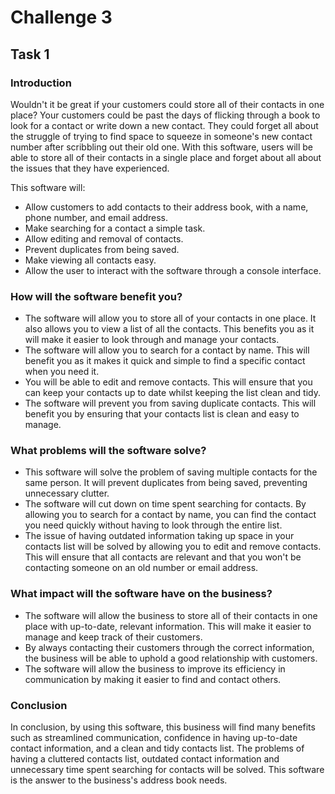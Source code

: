 # Challenge 3
## Task 1

### Introduction
Wouldn't it be great if your customers could store all of their contacts in one place? Your customers could be past the days of flicking through a book to look for a contact or write down a new contact. They could forget all about the struggle of trying to find space to squeeze in someone's new contact number after scribbling out their old one. With this software, users will be able to store all of their contacts in a single place and forget about all about the issues that they have experienced.

This software will:
- Allow customers to add contacts to their address book, with a name, phone number, and email address.
- Make searching for a contact a simple task.
- Allow editing and removal of contacts.
- Prevent duplicates from being saved.
- Make viewing all contacts easy.
- Allow the user to interact with the software through a console interface.

### How will the software benefit you?
- The software will allow you to store all of your contacts in one place. It also allows you to view a list of all the contacts. This benefits you as it will make it easier to look through and manage your contacts.
- The software will allow you to search for a contact by name. This will benefit you as it makes it quick and simple to find a specific contact when you need it.
- You will be able to edit and remove contacts. This will ensure that you can keep your contacts up to date whilst keeping the list clean and tidy.
- The software will prevent you from saving duplicate contacts. This will benefit you by ensuring that your contacts list is clean and easy to manage.

### What problems will the software solve?
- This software will solve the problem of saving multiple contacts for the same person. It will prevent duplicates from being saved, preventing unnecessary clutter.
- The software will cut down on time spent searching for contacts. By allowing you to search for a contact by name, you can find the contact you need quickly without having to look through the entire list.
- The issue of having outdated information taking up space in your contacts list will be solved by allowing you to edit and remove contacts. This will ensure that all contacts are relevant and that you won't be contacting someone on an old number or email address.

### What impact will the software have on the business?
- The software will allow the business to store all of their contacts in one place with up-to-date, relevant information. This will make it easier to manage and keep track of their customers.
- By always contacting their customers through the correct information, the business will be able to uphold a good relationship with customers.
- The software will allow the business to improve its efficiency in communication by making it easier to find and contact others.

### Conclusion
In conclusion, by using this software, this business will find many benefits such as streamlined communication, confidence in having up-to-date contact information, and a clean and tidy contacts list. The problems of having a cluttered contacts list, outdated contact information and unnecessary time spent searching for contacts will be solved. This software is the answer to the business's address book needs.